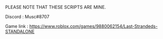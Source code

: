 PLEASE NOTE THAT THESE SCRIPTS ARE MINE.


Discord : Musc#8707


Game link :
https://www.roblox.com/games/9880062154/Last-Strandeds-STANDALONE
